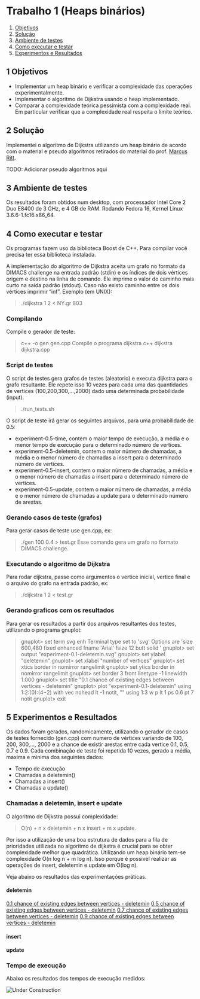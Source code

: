 Trabalho 1 (Heaps binários)
==========================

1. [Objetivos](#1-objetivos)
2. [Solução](#2-solução)
3. [Ambiente de testes](#3-ambiente-de-testes)
4. [Como executar e testar](#4-como-executar-e-testar)
5. [Experimentos e Resultados](#5-experimentos-e-resultados)

1 Objetivos
-----------
* Implementar um heap binário e verificar a complexidade das operações experimentalmente.
* Implementar o algoritmo de Dijkstra usando o heap implementado.
* Comparar a complexidade teórica pessimista com a complexidade real. Em particular verificar que a complexidade real respeita o limite teórico.

2 Solução
---------
Implementei o algoritmo de Dijkstra utilizando um heap binário de acordo com o material e pseudo algoritmos retirados do material do prof. [Marcus Ritt](http://www.inf.ufrgs.br/~mrpritt/doku.php?id=homepage "Marcus Riit").

TODO: Adicionar pseudo algoritmos aqui

3 Ambiente de testes
--------------------
Os resultados foram obtidos num desktop, com processador Intel Core 2 Duo E8400 de 3 GHz, e 4 GB de RAM. 
Rodando Fedora 16, Kernel Linux 3.6.6-1.fc16.x86\_64.

4 Como executar e testar
------------------------

Os programas fazem uso da biblioteca Boost de C++. Para compilar você precisa ter essa biblioteca instalada.

A implementação do algoritmo de Dijkstra aceita um grafo no formato da DIMACS challenge na entrada padrão (stdin) e os índices de dois vértices origem e destino na linha de comando. Ele imprime o valor do caminho mais curto na saída padrão (stdout). Caso não existo caminho entre os dois vértices imprimir “inf”. Exemplo (em UNIX):

  > ./dijkstra 1 2 < NY.gr
  > 803

### Compilando ###
Compile o gerador de teste:
  > c++ -o gen gen.cpp
Compile o programa dijkstra
  > c++ dijkstra dijkstra.cpp

### Script de testes ###
O script de testes gera grafos de testes (aleatorio) e executa dijkstra para o grafo resultante. Ele repete isso 10 vezes para cada uma das quantidades de vertices (100,200,300,...,2000) dado uma determinada probabilidade (input).

  > ./run\_tests.sh

O script de teste irá gerar os seguintes arquivos, para uma probabilidade de 0.5:
* experiment-0.5-time, contem o maior tempo de execução, a média e o menor tempo de execução para o determinado número de vertices.
* experiment-0.5-deletemin, contem o maior número de chamadas, a média e o menor número de chamadas a insert para o determinado número de vertices.
* experiment-0.5-insert, contem o maior número de chamadas, a média e o menor número de chamadas a insert para o determinado número de vertices. 
* experiment-0.5-update, contem o maior número de chamadas, a média e o menor número de chamadas a update para o determinado número de arestas. 


### Gerando casos de teste (grafos) ###
Para gerar casos de teste use gen.cpp, ex:
  > ./gen 100 0.4 > test.gr 
Esse comando gera um grafo no formato DIMACS challenge.

### Executando o algoritmo de Dijkstra  ###
Para rodar dijkstra, passe como argumentos o vertice inicial, vertice final e o arquivo do grafo na entrada padrão, ex:
  > ./dijkstra 1 2 < test.gr

### Gerando graficos com os resultados ###
Para gerar os resultados a partir dos arquivos resultantes dos testes, utilizando o programa gnuplot:
> gnuplot> set term svg enh
> Terminal type set to 'svg'
> Options are 'size 600,480 fixed enhanced fname 'Arial'  fsize 12 butt solid '
> gnuplot> set output "experiment-0.1-deletemin.svg"
> gnuplot> set ylabel "deletemin"
> gnuplot> set xlabel "number of vertices"
> gnuplot> set xtics border in nomirror rangelimit
> gnuplot> set ytics border in nomirror rangelimit
> gnuplot> set border 3 front linetype -1 linewidth 1.000
> gnuplot> set title "0.1 chance of existing edges between vertices - deletemin"
> gnuplot> plot "experiment-0.1-deletemin" using 1:2:(0):($4-$2) with vec nohead lt -1 notit, "" using 1:3 w p lt 1 ps 0.6 pt 7 notit
> gnuplot> exit


5 Experimentos e Resultados
---------------------------
Os dados foram gerados, randomicamente, utilizando o gerador de casos de testes fornecido (gen.cpp) com numero de vértices variando de 100, 200, 300,..., 2000 e a chance de existir arestas entre cada vertice 0.1, 0.5, 0.7 e 0.9.
Cada combinação de teste foi repetida 10 vezes, gerado a média, maxima e minima dos seguintes dados:
* Tempo de execução
* Chamadas a deletemin()
* Chamadas a insert()
* Chamadas a update()

### Chamadas a deletemin, insert e update ###
O algoritmo de Dijkstra possui complexidade:
  > O(n) + n x deletemin + n x insert + m x update. 

Por isso a utilização de uma boa estrutura de dados para a fila de prioridades utilizada no algoritmo de dijkstra é crucial para se obter complexidade melhor que quadrática. Utilizando um heap binário tem-se complexidade O(n log n + m log n). Isso porque é possivel realizar as operações de insert, deletemin e update em O(log n).

Veja abaixo os resultados das experimentações práticas.

#### deletemin ####
[0.1 chance of existing edges between vertices - deletemin](tests/10/experiment-0.1-deletemin.svg)
[0.5 chance of existing edges between vertices - deletemin](tests/50/experiment-0.5-deletemin.svg)
[0.7 chance of existing edges between vertices - deletemin](tests/70/experiment-0.7-deletemin.svg)
[0.9 chance of existing edges between vertices - deletemin](tests/90/experiment-0.9-deletemin.svg)

#### insert ####

#### update ####

### Tempo de execução ###
Abaixo os resultados dos tempos de execução medidos:


![Under Construction](https://encrypted-tbn0.gstatic.com/images?q=tbn:ANd9GcSND5PcVVp5hZtD6up1CMsK4CwOyxoycX9CfGJlgL-OSYrRiETt)

